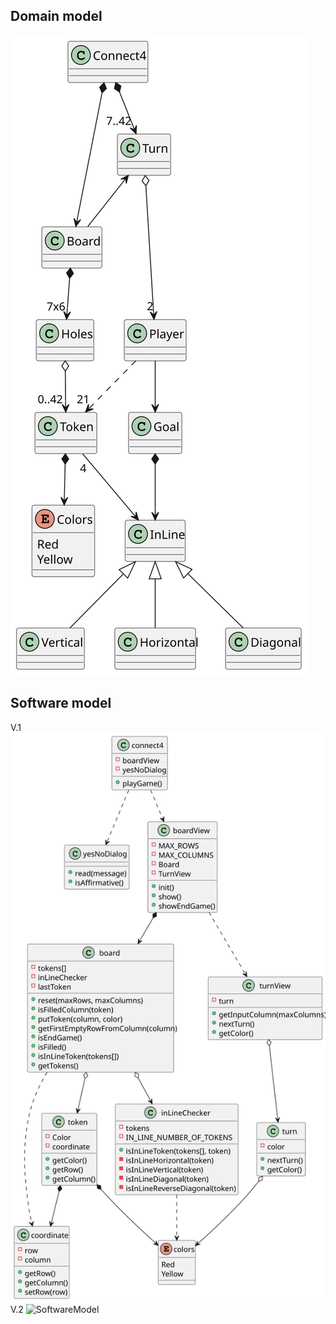 ## Domain model
![DomainModel](/out/UML/domainModel/domainModel.svg)

## Software model
V.1 ![SoftwareModel](/out/UML/softwareModel/softwareModel.svg)
V.2 ![SoftwareModel](/out/UML/softwareModel/softwareModelV2.svg)

